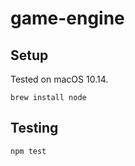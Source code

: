 # game-engine

## Setup

Tested on macOS 10.14.

```
brew install node
```

## Testing

```
npm test
```

